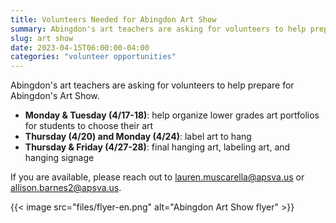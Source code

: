 ```yaml
---
title: Volunteers Needed for Abingdon Art Show
summary: Abingdon's art teachers are asking for volunteers to help prepare for Abingdon's Art Show.
slug: art show
date: 2023-04-15T06:00:00-04:00
categories: "volunteer opportunities"
---
```


Abingdon's art teachers are asking for volunteers to help prepare for Abingdon's Art Show.

- **Monday & Tuesday (4/17-18)**: help organize lower grades art portfolios for students to choose their art 
- **Thursday (4/20) and Monday (4/24)**: label art to hang
- **Thursday & Friday (4/27-28)**: final hanging art, labeling art, and hanging signage

If you are available, please reach out to lauren.muscarella@apsva.us or allison.barnes2@apsva.us.

{{< image src="files/flyer-en.png" alt="Abingdon Art Show flyer" >}}